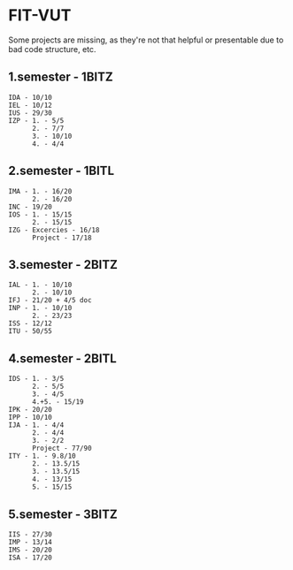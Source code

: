 # FIT-VUT

Some projects are missing, as they're not that helpful or presentable due to bad code structure, etc.

## 1.semester - 1BITZ

    IDA - 10/10
    IEL - 10/12
    IUS - 29/30
    IZP - 1. - 5/5
          2. - 7/7
          3. - 10/10
          4. - 4/4
          
## 2.semester - 1BITL

    IMA - 1. - 16/20
          2. - 16/20
    INC - 19/20
    IOS - 1. - 15/15
          2. - 15/15
    IZG - Excercies - 16/18
          Project - 17/18
         
## 3.semester - 2BITZ

    IAL - 1. - 10/10
          2. - 10/10
    IFJ - 21/20 + 4/5 doc
    INP - 1. - 10/10
          2. - 23/23
    ISS - 12/12
    ITU - 50/55

## 4.semester - 2BITL
    
    IDS - 1. - 3/5
          2. - 5/5
          3. - 4/5
          4.+5. - 15/19 
    IPK - 20/20
    IPP - 10/10
    IJA - 1. - 4/4
          2. - 4/4
          3. - 2/2
          Project - 77/90
    ITY - 1. - 9.8/10
          2. - 13.5/15
          3. - 13.5/15
          4. - 13/15
          5. - 15/15
          
## 5.semester - 3BITZ
    
    IIS - 27/30
    IMP - 13/14
    IMS - 20/20
    ISA - 17/20

